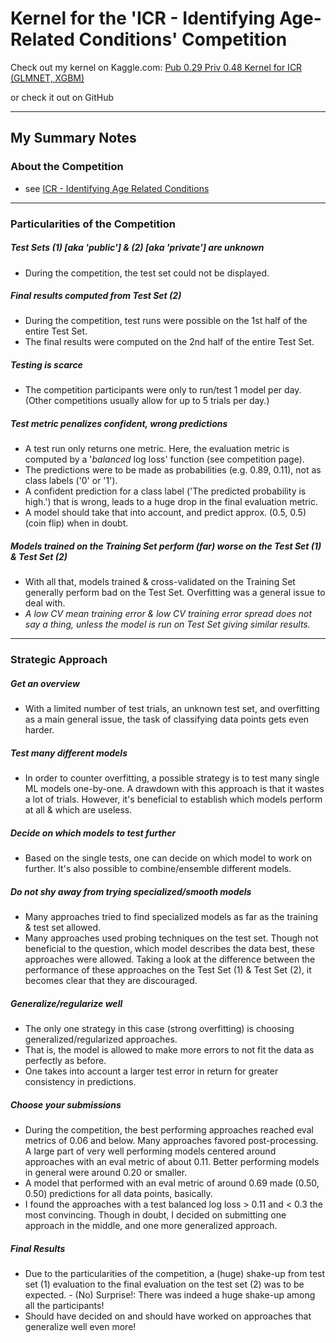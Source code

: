 # Kernel for the 'ICR - Identifying Age-Related Conditions' Competition

Check out my kernel on Kaggle.com: [Pub 0.29 Priv 0.48 Kernel for ICR (GLMNET, XGBM)](https://www.kaggle.com/code/hendriknebel/pub-0-29-priv-0-48-kernel-for-icr-glmnet-xgbm)

or check it out on GitHub

---

## My Summary Notes

### About the Competition
- see [ICR - Identifying Age Related Conditions](https://www.kaggle.com/competitions/icr-identify-age-related-conditions)

---

### Particularities of the Competition

##### Test Sets (1) [aka 'public'] & (2) [aka 'private'] are unknown
- During the competition, the test set could not be displayed.

##### Final results computed from Test Set (2)
- During the competition, test runs were possible on the 1st half of the entire Test Set.
- The final results were computed on the 2nd half of the entire Test Set.

##### Testing is scarce
- The competition participants were only to run/test 1 model per day. (Other competitions usually allow for up to 5 trials per day.)

##### Test metric penalizes confident, wrong predictions
- A test run only returns one metric. Here, the evaluation metric is computed by a '*balanced* log loss' function (see competition page).
- The predictions were to be made as probabilities (e.g. 0.89, 0.11), not as class labels ('0' or '1').
- A confident prediction for a class label ('The predicted probability is high.') that is wrong, leads to a huge drop in the final evaluation metric.
- A model should take that into account, and predict approx. (0.5, 0.5) (coin flip) when in doubt.

##### Models trained on the Training Set perform (far) worse on the Test Set (1) & Test Set (2)
- With all that, models trained & cross-validated on the Training Set generally perform bad on the Test Set. Overfitting was a general issue to deal with.
- *A low CV mean training error & low CV training error spread does not say a thing, unless the model is run on Test Set giving similar results.*

---

### Strategic Approach

##### Get an overview
- With a limited number of test trials, an unknown test set, and overfitting as a main general issue, the task of classifying data points gets even harder.

##### Test many different models
- In order to counter overfitting, a possible strategy is to test many single ML models one-by-one. A drawdown with this approach is that it wastes a lot of trials. However, it's beneficial to establish which models perform at all & which are useless.

##### Decide on which models to test further
- Based on the single tests, one can decide on which model to work on further. It's also possible to combine/ensemble different models.

##### Do not shy away from trying specialized/smooth models
- Many approaches tried to find specialized models as far as the training & test set allowed.
- Many approaches used probing techniques on the test set. Though not beneficial to the question, which model describes the data best, these approaches were allowed. Taking a look at the difference between the performance of these approaches on the Test Set (1) & Test Set (2), it becomes clear that they are discouraged.

##### Generalize/regularize well
- The only one strategy in this case (strong overfitting) is choosing generalized/regularized approaches.
- That is, the model is allowed to make more errors to not fit the data as perfectly as before.
- One takes into account a larger test error in return for greater consistency in predictions.

##### Choose your submissions
- During the competition, the best performing approaches reached eval metrics of 0.06 and below. Many approaches favored post-processing. A large part of very well performing models centered around approaches with an eval metric of about 0.11. Better performing models in general were around 0.20 or smaller.
- A model that performed with an eval metric of around 0.69 made (0.50, 0.50) predictions for all data points, basically.
- I found the approaches with a test balanced log loss > 0.11 and < 0.3 the most convincing. Though in doubt, I decided on submitting one approach in the middle, and one more generalized approach.

##### Final Results
- Due to the particularities of the competition, a (huge) shake-up from test set (1) evaluation to the final evaluation on the test set (2) was to be expected. - (No) Surprise!: There was indeed a huge shake-up among all the participants!
- Should have decided on and should have worked on approaches that generalize well even more!
